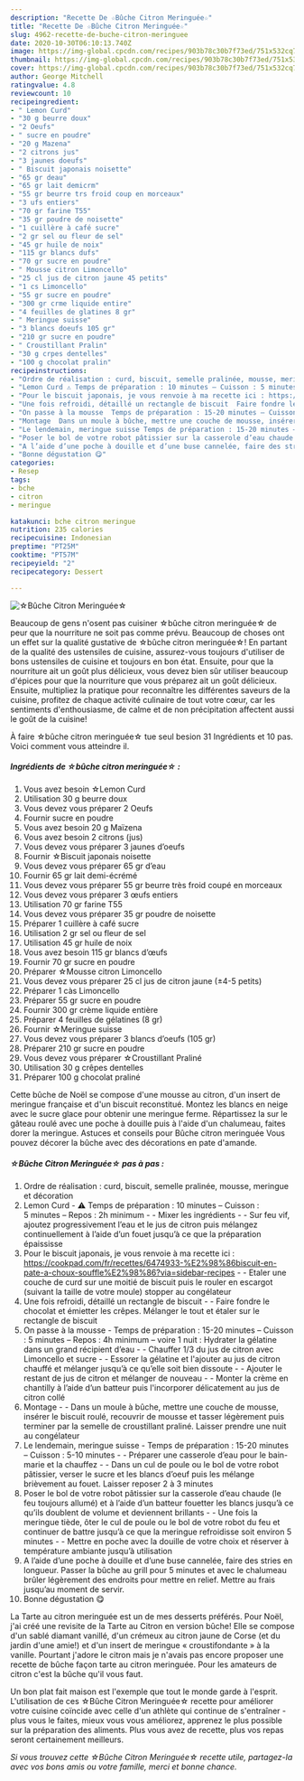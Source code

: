 ```yaml
---
description: "Recette De ☆Bûche Citron Meringuée☆"
title: "Recette De ☆Bûche Citron Meringuée☆"
slug: 4962-recette-de-buche-citron-meringuee
date: 2020-10-30T06:10:13.740Z
image: https://img-global.cpcdn.com/recipes/903b78c30b7f73ed/751x532cq70/☆buche-citron-meringuee☆-photo-principale-de-la-recette.jpg
thumbnail: https://img-global.cpcdn.com/recipes/903b78c30b7f73ed/751x532cq70/☆buche-citron-meringuee☆-photo-principale-de-la-recette.jpg
cover: https://img-global.cpcdn.com/recipes/903b78c30b7f73ed/751x532cq70/☆buche-citron-meringuee☆-photo-principale-de-la-recette.jpg
author: George Mitchell
ratingvalue: 4.8
reviewcount: 10
recipeingredient:
- " Lemon Curd"
- "30 g beurre doux"
- "2 Oeufs"
- " sucre en poudre"
- "20 g Mazena"
- "2 citrons jus"
- "3 jaunes doeufs"
- " Biscuit japonais noisette"
- "65 gr deau"
- "65 gr lait demicrm"
- "55 gr beurre trs froid coup en morceaux"
- "3 ufs entiers"
- "70 gr farine T55"
- "35 gr poudre de noisette"
- "1 cuillère à café sucre"
- "2 gr sel ou fleur de sel"
- "45 gr huile de noix"
- "115 gr blancs dufs"
- "70 gr sucre en poudre"
- " Mousse citron Limoncello"
- "25 cl jus de citron jaune 45 petits"
- "1 cs Limoncello"
- "55 gr sucre en poudre"
- "300 gr crme liquide entire"
- "4 feuilles de glatines 8 gr"
- " Meringue suisse"
- "3 blancs doeufs 105 gr"
- "210 gr sucre en poudre"
- " Croustillant Pralin"
- "30 g crpes dentelles"
- "100 g chocolat pralin"
recipeinstructions:
- "Ordre de réalisation : curd, biscuit, semelle pralinée, mousse, meringue et décoration"
- "Lemon Curd ⚠️ Temps de préparation : 10 minutes – Cuisson : 5 minutes – Repos : 2h minimum  Mixer les ingrédients  Sur feu vif, ajoutez progressivement l’eau et le jus de citron puis mélangez continuellement à l’aide d’un fouet jusqu’à ce que la préparation épaississe"
- "Pour le biscuit japonais, je vous renvoie à ma recette ici : https://cookpad.com/fr/recettes/6474933-%E2%98%86biscuit-en-pate-a-choux-souffle%E2%98%86?via=sidebar-recipes  Etaler une couche de curd sur une moitié de biscuit puis le rouler en escargot (suivant la taille de votre moule) stopper au congélateur"
- "Une fois refroidi, détaillé un rectangle de biscuit  Faire fondre le chocolat et émietter les crêpes. Mélanger le tout et étaler sur le rectangle de biscuit"
- "On passe à la mousse  Temps de préparation : 15-20 minutes – Cuisson : 5 minutes – Repos : 4h minimum – voire 1 nuit : Hydrater la gélatine dans un grand récipient d’eau  Chauffer 1/3 du jus de citron avec Limoncello et sucre  Essorer la gélatine et l&#39;ajouter au jus de citron chauffé et mélanger jusqu’à ce qu’elle soit bien dissoute  Ajouter le restant de jus de citron et mélanger de nouveau  Monter la crème en chantilly à l’aide d’un batteur puis l&#39;incorporer délicatement au jus de citron collé"
- "Montage  Dans un moule à bûche, mettre une couche de mousse, insérer le biscuit roulé, recouvrir de mousse et tasser légèrement puis terminer par la semelle de croustillant praliné. Laisser prendre une nuit au congélateur"
- "Le lendemain, meringue suisse Temps de préparation : 15-20 minutes – Cuisson : 5-10 minutes  Préparer une casserole d’eau pour le bain-marie et la chauffez  Dans un cul de poule ou le bol de votre robot pâtissier, verser le sucre et les blancs d’oeuf puis les mélange brièvement au fouet. Laisser reposer 2 à 3 minutes"
- "Poser le bol de votre robot pâtissier sur la casserole d’eau chaude (le feu toujours allumé) et à l’aide d’un batteur fouetter les blancs jusqu’à ce qu’ils doublent de volume et deviennent brillants  Une fois la meringue tiède, ôter le cul de poule ou le bol de votre robot du feu et continuer de battre jusqu’à ce que la meringue refroidisse soit environ 5 minutes  Mettre en poche avec la douille de votre choix et réserver à température ambiante jusqu’à utilisation"
- "A l’aide d’une poche à douille et d’une buse cannelée, faire des stries en longueur. Passer la bûche au grill pour 5 minutes et avec le chalumeau brûler légèrement des endroits pour mettre en relief. Mettre au frais jusqu’au moment de servir."
- "Bonne dégustation 😋"
categories:
- Resep
tags:
- bche
- citron
- meringue

katakunci: bche citron meringue 
nutrition: 235 calories
recipecuisine: Indonesian
preptime: "PT25M"
cooktime: "PT57M"
recipeyield: "2"
recipecategory: Dessert

---
```



![☆Bûche Citron Meringuée☆](https://img-global.cpcdn.com/recipes/903b78c30b7f73ed/751x532cq70/☆buche-citron-meringuee☆-photo-principale-de-la-recette.jpg)

Beaucoup de gens n'osent pas cuisiner ☆bûche citron meringuée☆ de peur que la nourriture ne soit pas comme prévu. Beaucoup de choses ont un effet sur la qualité gustative de ☆bûche citron meringuée☆! En partant de la qualité des ustensiles de cuisine, assurez-vous toujours d'utiliser de bons ustensiles de cuisine et toujours en bon état. Ensuite, pour que la nourriture ait un goût plus délicieux, vous devez bien sûr utiliser beaucoup d'épices pour que la nourriture que vous préparez ait un goût délicieux. Ensuite, multipliez la pratique pour reconnaître les différentes saveurs de la cuisine, profitez de chaque activité culinaire de tout votre cœur, car les sentiments d'enthousiasme, de calme et de non précipitation affectent aussi le goût de la cuisine!

<!--inarticleads1-->

À faire ☆bûche citron meringuée☆ tue seul besion 31 Ingrédients et 10 pas. Voici comment vous atteindre il.

##### Ingrédients de ☆bûche citron meringuée☆ :

1. Vous avez besoin  ☆Lemon Curd
1. Utilisation 30 g beurre doux
1. Vous devez vous préparer 2 Oeufs
1. Fournir  sucre en poudre
1. Vous avez besoin 20 g Maïzena
1. Vous avez besoin 2 citrons (jus)
1. Vous devez vous préparer 3 jaunes d’oeufs
1. Fournir  ☆Biscuit japonais noisette
1. Vous devez vous préparer 65 gr d’eau
1. Fournir 65 gr lait demi-écrémé
1. Vous devez vous préparer 55 gr beurre très froid coupé en morceaux
1. Vous devez vous préparer 3 œufs entiers
1. Utilisation 70 gr farine T55
1. Vous devez vous préparer 35 gr poudre de noisette
1. Préparer 1 cuillère à café sucre
1. Utilisation 2 gr sel ou fleur de sel
1. Utilisation 45 gr huile de noix
1. Vous avez besoin 115 gr blancs d’œufs
1. Fournir 70 gr sucre en poudre
1. Préparer  ☆Mousse citron Limoncello
1. Vous devez vous préparer 25 cl jus de citron jaune (±4-5 petits)
1. Préparer 1 càs Limoncello
1. Préparer 55 gr sucre en poudre
1. Fournir 300 gr crème liquide entière
1. Préparer 4 feuilles de gélatines (8 gr)
1. Fournir  ☆Meringue suisse
1. Vous devez vous préparer 3 blancs d’oeufs (105 gr)
1. Préparer 210 gr sucre en poudre
1. Vous devez vous préparer  ☆Croustillant Praliné
1. Utilisation 30 g crêpes dentelles
1. Préparer 100 g chocolat praliné


Cette bûche de Noël se compose d&#39;une mousse au citron, d&#39;un insert de meringue française et d&#39;un biscuit reconstitué. Montez les blancs en neige avec le sucre glace pour obtenir une meringue ferme. Répartissez la sur le gâteau roulé avec une poche à douille puis à l&#39;aide d&#39;un chalumeau, faites dorer la meringue. Astuces et conseils pour Bûche citron meringuée Vous pouvez décorer la bûche avec des décorations en pate d&#39;amande. 

<!--inarticleads2-->

##### ☆Bûche Citron Meringuée☆ pas à pas :

1. Ordre de réalisation : curd, biscuit, semelle pralinée, mousse, meringue et décoration
1. Lemon Curd - ⚠️ Temps de préparation : 10 minutes – Cuisson : 5 minutes – Repos : 2h minimum -  - Mixer les ingrédients -  - Sur feu vif, ajoutez progressivement l’eau et le jus de citron puis mélangez continuellement à l’aide d’un fouet jusqu’à ce que la préparation épaississe
1. Pour le biscuit japonais, je vous renvoie à ma recette ici : https://cookpad.com/fr/recettes/6474933-%E2%98%86biscuit-en-pate-a-choux-souffle%E2%98%86?via=sidebar-recipes -  - Etaler une couche de curd sur une moitié de biscuit puis le rouler en escargot (suivant la taille de votre moule) stopper au congélateur
1. Une fois refroidi, détaillé un rectangle de biscuit -  - Faire fondre le chocolat et émietter les crêpes. Mélanger le tout et étaler sur le rectangle de biscuit
1. On passe à la mousse  - Temps de préparation : 15-20 minutes – Cuisson : 5 minutes – Repos : 4h minimum – voire 1 nuit : Hydrater la gélatine dans un grand récipient d’eau -  - Chauffer 1/3 du jus de citron avec Limoncello et sucre -  - Essorer la gélatine et l&#39;ajouter au jus de citron chauffé et mélanger jusqu’à ce qu’elle soit bien dissoute -  - Ajouter le restant de jus de citron et mélanger de nouveau -  - Monter la crème en chantilly à l’aide d’un batteur puis l&#39;incorporer délicatement au jus de citron collé
1. Montage -  - Dans un moule à bûche, mettre une couche de mousse, insérer le biscuit roulé, recouvrir de mousse et tasser légèrement puis terminer par la semelle de croustillant praliné. Laisser prendre une nuit au congélateur
1. Le lendemain, meringue suisse - Temps de préparation : 15-20 minutes – Cuisson : 5-10 minutes -  - Préparer une casserole d’eau pour le bain-marie et la chauffez -  - Dans un cul de poule ou le bol de votre robot pâtissier, verser le sucre et les blancs d’oeuf puis les mélange brièvement au fouet. Laisser reposer 2 à 3 minutes
1. Poser le bol de votre robot pâtissier sur la casserole d’eau chaude (le feu toujours allumé) et à l’aide d’un batteur fouetter les blancs jusqu’à ce qu’ils doublent de volume et deviennent brillants -  - Une fois la meringue tiède, ôter le cul de poule ou le bol de votre robot du feu et continuer de battre jusqu’à ce que la meringue refroidisse soit environ 5 minutes -  - Mettre en poche avec la douille de votre choix et réserver à température ambiante jusqu’à utilisation
1. A l’aide d’une poche à douille et d’une buse cannelée, faire des stries en longueur. Passer la bûche au grill pour 5 minutes et avec le chalumeau brûler légèrement des endroits pour mettre en relief. Mettre au frais jusqu’au moment de servir.
1. Bonne dégustation 😋


La Tarte au citron meringuée est un de mes desserts préférés. Pour Noël, j&#39;ai créé une revisite de la Tarte au Citron en version bûche! Elle se compose d&#39;un sablé diamant vanillé, d&#39;un crémeux au citron jaune de Corse (et du jardin d&#39;une amie!) et d&#39;un insert de meringue « croustifondante » à la vanille. Pourtant j&#39;adore le citron mais je n&#39;avais pas encore proposer une recette de bûche façon tarte au citron meringuée. Pour les amateurs de citron c&#39;est la bûche qu&#39;il vous faut. 

<!--inarticleads1-->

<p>
Un bon plat fait maison est l'exemple que tout le monde garde à l'esprit. L'utilisation de ces ☆Bûche Citron Meringuée☆ recette pour améliorer votre cuisine coïncide avec celle d'un athlète qui continue de s'entraîner - plus vous le faites, mieux vous vous améliorez, apprenez le plus possible sur la préparation des aliments. Plus vous avez de recette, plus vos repas seront certainement meilleurs.
</p>

<p>
<i>Si vous trouvez cette ☆Bûche Citron Meringuée☆ recette utile, partagez-la avec vos bons amis ou votre famille, merci et bonne chance.</i>
</p>
